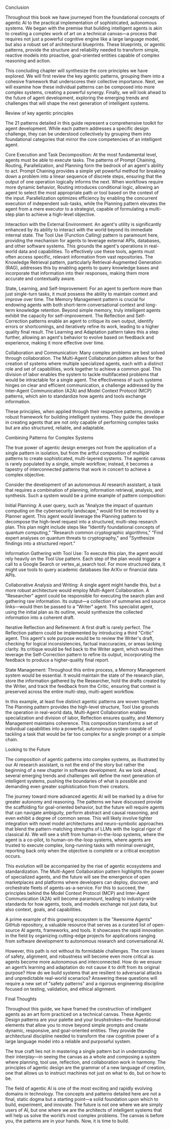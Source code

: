 Conclusion



Throughout this book  we have journeyed from the foundational concepts of agentic AI to the practical implementation of sophisticated, autonomous systems. We began with the premise that building intelligent agents is akin to creating a complex work of art on a technical canvas—a process that requires not just a powerful cognitive engine like a large language model, but also a robust set of architectural blueprints. These blueprints, or agentic patterns, provide the structure and reliability needed to transform simple, reactive models into proactive, goal-oriented entities capable of complex reasoning and action.



This concluding chapter will synthesize the core principles we have explored. We will first review the key agentic patterns, grouping them into a cohesive framework that underscores their collective importance. Next, we will examine how these individual patterns can be composed into more complex systems, creating a powerful synergy. Finally, we will look ahead to the future of agent development, exploring the emerging trends and challenges that will shape the next generation of intelligent systems.



Review of key agentic principles



The 21 patterns detailed in this guide represent a comprehensive toolkit for agent development. While each pattern addresses a specific design challenge, they can be understood collectively by grouping them into foundational categories that mirror the core competencies of an intelligent agent.



Core Execution and Task Decomposition: At the most fundamental level, agents must be able to execute tasks. The patterns of Prompt Chaining, Routing, Parallelization, and Planning form the bedrock of an agent's ability to act. Prompt Chaining provides a simple yet powerful method for breaking down a problem into a linear sequence of discrete steps, ensuring that the output of one operation logically informs the next. When workflows require more dynamic behavior, Routing introduces conditional logic, allowing an agent to select the most appropriate path or tool based on the context of the input. Parallelization optimizes efficiency by enabling the concurrent execution of independent sub-tasks, while the Planning pattern elevates the agent from a mere executor to a strategist, capable of formulating a multi-step plan to achieve a high-level objective.



Interaction with the External Environment: An agent's utility is significantly enhanced by its ability to interact with the world beyond its immediate internal state. The Tool Use (Function Calling) pattern is paramount here, providing the mechanism for agents to leverage external APIs, databases, and other software systems. This grounds the agent's operations in real-world data and capabilities. To effectively use these tools, agents must often access specific, relevant information from vast repositories. The Knowledge Retrieval pattern, particularly Retrieval-Augmented Generation (RAG), addresses this by enabling agents to query knowledge bases and incorporate that information into their responses, making them more accurate and contextually aware.



State, Learning, and Self-Improvement: For an agent to perform more than just single-turn tasks, it must possess the ability to maintain context and improve over time. The Memory Management pattern is crucial for endowing agents with both short-term conversational context and long-term knowledge retention. Beyond simple memory, truly intelligent agents exhibit the capacity for self-improvement. The Reflection and Self-Correction patterns enable an agent to critique its own output, identify errors or shortcomings, and iteratively refine its work, leading to a higher quality final result. The Learning and Adaptation pattern takes this a step further, allowing an agent's behavior to evolve based on feedback and experience, making it more effective over time.



Collaboration and Communication: Many complex problems are best solved through collaboration. The Multi-Agent Collaboration pattern allows for the creation of systems where multiple specialized agents, each with a distinct role and set of capabilities, work together to achieve a common goal. This division of labor enables the system to tackle multifaceted problems that would be intractable for a single agent. The effectiveness of such systems hinges on clear and efficient communication, a challenge addressed by the Inter-Agent Communication (A2A) and Model Context Protocol (MCP) patterns, which aim to standardize how agents and tools exchange information.



These principles, when applied through their respective patterns, provide a robust framework for building intelligent systems. They guide the developer in creating agents that are not only capable of performing complex tasks but are also structured, reliable, and adaptable.



Combining Patterns for Complex Systems



The true power of agentic design emerges not from the application of a single pattern in isolation, but from the artful composition of multiple patterns to create sophisticated, multi-layered systems. The agentic canvas is rarely populated by a single, simple workflow; instead, it becomes a tapestry of interconnected patterns that work in concert to achieve a complex objective.



Consider the development of an autonomous AI research assistant, a task that requires a combination of planning, information retrieval, analysis, and synthesis. Such a system would be a prime example of pattern composition:



Initial Planning: A user query, such as "Analyze the impact of quantum computing on the cybersecurity landscape," would first be received by a Planner agent. This agent would leverage the Planning pattern to decompose the high-level request into a structured, multi-step research plan. This plan might include steps like "Identify foundational concepts of quantum computing," "Research common cryptographic algorithms," "Find expert analyses on quantum threats to cryptography," and "Synthesize findings into a structured report."



Information Gathering with Tool Use: To execute this plan, the agent would rely heavily on the Tool Use pattern. Each step of the plan would trigger a call to a Google Search or vertex_ai_search tool. For more structured data, it might use tools to query academic databases like ArXiv or financial data APIs.



Collaborative Analysis and Writing: A single agent might handle this, but a more robust architecture would employ Multi-Agent Collaboration. A "Researcher" agent could be responsible for executing the search plan and gathering raw information. Its output—a collection of summaries and source links—would then be passed to a "Writer" agent. This specialist agent, using the initial plan as its outline, would synthesize the collected information into a coherent draft.



Iterative Reflection and Refinement: A first draft is rarely perfect. The Reflection pattern could be implemented by introducing a third "Critic" agent. This agent's sole purpose would be to review the Writer's draft, checking for logical inconsistencies, factual inaccuracies, or areas lacking clarity. Its critique would be fed back to the Writer agent, which would then leverage the Self-Correction pattern to refine its output, incorporating the feedback to produce a higher-quality final report.



State Management: Throughout this entire process, a Memory Management system would be essential. It would maintain the state of the research plan, store the information gathered by the Researcher, hold the drafts created by the Writer, and track the feedback from the Critic, ensuring that context is preserved across the entire multi-step, multi-agent workflow.



In this example, at least five distinct agentic patterns are woven together. The Planning pattern provides the high-level structure, Tool Use grounds the operation in real-world data, Multi-Agent Collaboration enables specialization and division of labor, Reflection ensures quality, and Memory Management maintains coherence. This composition transforms a set of individual capabilities into a powerful, autonomous system capable of tackling a task that would be far too complex for a single prompt or a simple chain.



Looking to the Future



The composition of agentic patterns into complex systems, as illustrated by our AI research assistant, is not the end of the story but rather the beginning of a new chapter in software development. As we look ahead, several emerging trends and challenges will define the next generation of intelligent systems, pushing the boundaries of what is possible and demanding even greater sophistication from their creators.



The journey toward more advanced agentic AI will be marked by a drive for greater autonomy and reasoning. The patterns we have discussed provide the scaffolding for goal-oriented behavior, but the future will require agents that can navigate ambiguity, perform abstract and causal reasoning, and even exhibit a degree of common sense. This will likely involve tighter integration with novel model architectures and neuro-symbolic approaches that blend the pattern-matching strengths of LLMs with the logical rigor of classical AI. We will see a shift from human-in-the-loop systems, where the agent is a co-pilot, to human-on-the-loop systems, where agents are trusted to execute complex, long-running tasks with minimal oversight, reporting back only when the objective is complete or a critical exception occurs.



This evolution will be accompanied by the rise of agentic ecosystems and standardization. The Multi-Agent Collaboration pattern highlights the power of specialized agents, and the future will see the emergence of open marketplaces and platforms where developers can deploy, discover, and orchestrate fleets of agents-as-a-service. For this to succeed, the principles behind the Model Context Protocol (MCP) and Inter-Agent Communication (A2A) will become paramount, leading to industry-wide standards for how agents, tools, and models exchange not just data, but also context, goals, and capabilities.



A prime example of this growing ecosystem is the "Awesome Agents" GitHub repository, a valuable resource that serves as a curated list of open-source AI agents, frameworks, and tools. It showcases the rapid innovation in the field by organizing cutting-edge projects for applications ranging from software development to autonomous research and conversational AI.



However, this path is not without its formidable challenges. The core issues of safety, alignment, and robustness will become even more critical as agents become more autonomous and interconnected. How do we ensure an agent’s learning and adaptation do not cause it to drift from its original purpose? How do we build systems that are resilient to adversarial attacks and unpredictable real-world scenarios? Answering these questions will require a new set of "safety patterns" and a rigorous engineering discipline focused on testing, validation, and ethical alignment.



Final Thoughts



Throughout this guide, we have framed the construction of intelligent agents as an art form practiced on a technical canvas. These Agentic Design patterns are your palette and your brushstrokes—the foundational elements that allow you to move beyond simple prompts and create dynamic, responsive, and goal-oriented entities. They provide the architectural discipline needed to transform the raw cognitive power of a large language model into a reliable and purposeful system.



The true craft lies not in mastering a single pattern but in understanding their interplay—in seeing the canvas as a whole and composing a system where planning, tool use, reflection, and collaboration work in harmony. The principles of agentic design are the grammar of a new language of creation, one that allows us to instruct machines not just on what to do, but on how to be.



The field of agentic AI is one of the most exciting and rapidly evolving domains in technology. The concepts and patterns detailed here are not a final, static dogma but a starting point—a solid foundation upon which to build, experiment, and innovate. The future is not one where we are simply users of AI, but one where we are the architects of intelligent systems that will help us solve the world’s most complex problems. The canvas is before you, the patterns are in your hands. Now, it is time to build.
